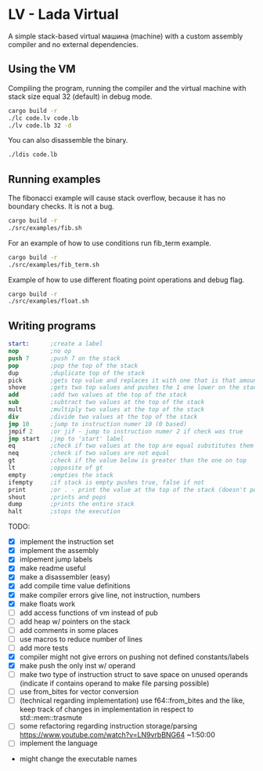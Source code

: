 # LV - Lada Virtual
A simple stack-based virtual машина (machine) with a custom assembly compiler and no external dependencies.

## Using the VM
Compiling the program, running the compiler and the virtual machine with stack size equal 32 (default) in debug mode.

``` sh
cargo build -r
./lc code.lv code.lb
./lv code.lb 32 -d
```

You can also disassemble the binary.
```sh
./ldis code.lb
```

## Running examples
The fibonacci example will cause stack overflow, because it has no boundary checks. It is not a bug.
```sh
cargo build -r
./src/examples/fib.sh
```

For an example of how to use conditions run fib_term example.
```sh
cargo build -r
./src/examples/fib_term.sh
```

Example of how to use different floating point operations and debug flag.
```sh
cargo build -r
./src/examples/float.sh
```

## Writing programs
``` nasm
start:      ;create a label
nop         ;no op
push 7      ;push 7 on the stack
pop         ;pop the top of the stack
dup         ;duplicate top of the stack
pick        ;gets top value and replaces it with one that is that amount lower in the stack
shove       ;gets two top values and pushes the 1 one lower on the stack by the amount specified by the second
add         ;add two values at the top of the stack
sub         ;subtract two values at the top of the stack
mult        ;multiply two values at the top of the stack
div         ;divide two values at the top of the stack
jmp 10      ;jump to instruction numer 10 (0 based)
jmpif 2     ;or jif - jump to instruction numer 2 if check was true
jmp start   ;jmp to 'start' label
eq          ;check if two values at the top are equal substitutes them with the result
neq         ;check if two values are not equal
gt          ;check if the value below is greater than the one on top
lt          ;opposite of gt
empty       ;empties the stack
ifempty     ;if stack is empty pushes true, false if not
print       ;or . - print the value at the top of the stack (doesn't pop it)
shout       ;prints and pops
dump        ;prints the entire stack
halt        ;stops the execution
```

TODO:
- [x] implement the instruction set
- [x] implement the assembly
- [x] imlpement jump labels
- [x] make readme useful
- [x] make a disassembler (easy)
- [x] add compile time value definitions
- [x] make compiler errors give line, not instruction, numbers
- [x] make floats work
- [ ] add access functions of vm instead of pub
- [ ] add heap w/ pointers on the stack
- [ ] add comments in some places
- [ ] use macros to reduce number of lines
- [ ] add more tests
- [x] compiler might not give errors on pushing not defined constants/labels
- [x] make push the only inst w/ operand
- [ ] make two type of instruction struct to save space on unused operands (indicate if contains operand to make file parsing possible)
- [ ] use from_bites for vector conversion
- [ ] (technical regarding implementation) use f64::from_bites and the like, keep track of changes in implementation in respect to std::mem::trasmute
- [ ] some refactoring regarding instruction storage/parsing https://www.youtube.com/watch?v=LN9vrbBNG64 ~1:50:00
- [ ] implement the language
- might change the executable names
